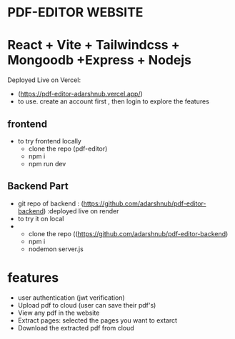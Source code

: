# PDF-EDITOR WEBSITE
# React + Vite + Tailwindcss + Mongoodb +Express + Nodejs 

Deployed Live on Vercel:

- (https://pdf-editor-adarshnub.vercel.app/)
- to use. create an account first , then login to explore the features
## frontend
- to try frontend locally
  - clone the repo (pdf-editor)
  - npm i
  - npm run dev 
## Backend Part
- git repo of backend : (https://github.com/adarshnub/pdf-editor-backend)  :deployed live on render
- to try it on local
- - clone the repo ((https://github.com/adarshnub/pdf-editor-backend)
  - npm i
  - nodemon server.js

# features
- user authentication (jwt verification)
- Upload pdf to cloud (user can save their pdf's)
- View any pdf in the website
- Extract pages: selected the pages you want to extarct
- Download the extracted pdf from cloud 
